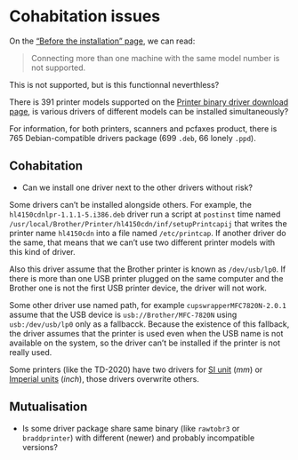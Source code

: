 Cohabitation issues
===================

On the [“Before the installation” page](http://welcome.solutions.brother.com/bsc/public_s/id/linux/en/before.html#evlenv), we can read:

> Connecting more than one machine with the same model number is not supported.

This is not supported, but is this functionnal neverthless?

There is 391 printer models supported on the [Printer binary driver download page](http://welcome.solutions.brother.com/bsc/public_s/id/linux/en/download_prn.html), is various drivers of different models can be installed simultaneously?

For information, for both printers, scanners and pcfaxes product, there is 765 Debian-compatible drivers package (699 `.deb`, 66 lonely `.ppd`).

Cohabitation
------------

* Can we install one driver next to the other drivers without risk?

Some drivers can’t be installed alongside others. For example, the `hl4150cdnlpr-1.1.1-5.i386.deb` driver run a script at `postinst` time named `/usr/local/Brother/Printer/hl4150cdn/inf/setupPrintcapij` that writes the printer name `hl4150cdn` into a file named `/etc/printcap`. If another driver do the same, that means that we can’t use two different printer models with this kind of driver.

Also this driver assume that the Brother printer is known as `/dev/usb/lp0`. If there is more than one USB printer plugged on the same computer and the Brother one is not the first USB printer device, the driver will not work.

Some other driver use named path, for example `cupswrapperMFC7820N-2.0.1` assume that the USB device is `usb://Brother/MFC-7820N` using `usb:/dev/usb/lp0` only as a fallbacck. Because the existence of this fallback, the driver assumes that the printer is used even when the USB name is not available on the system, so the driver can’t be installed if the printer is not really used.

Some printers (like the TD-2020) have two drivers for [SI unit](http://en.wikipedia.org/wiki/International_System_of_Unit) (_mm_) or [Imperial units](http://en.wikipedia.org/wiki/Imperial_units) (_inch_), those drivers overwrite others.

Mutualisation
-------------

* Is some driver package share same binary (like `rawtobr3` or `braddprinter`) with different (newer) and probably incompatible versions?
